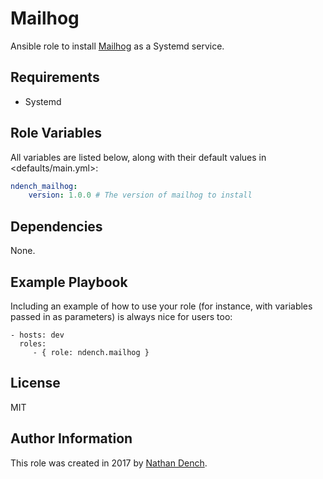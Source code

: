 Mailhog
=========

Ansible role to install [Mailhog](https://github.com/mailhog/MailHog) as a Systemd service.

Requirements
------------

* Systemd

Role Variables
--------------

All variables are listed below, along with their default values in <defaults/main.yml>:

```yaml
ndench_mailhog:
    version: 1.0.0 # The version of mailhog to install
```

Dependencies
------------

None.

Example Playbook
----------------

Including an example of how to use your role (for instance, with variables passed in as parameters) is always nice for users too:

    - hosts: dev
      roles:
         - { role: ndench.mailhog }

License
-------

MIT

Author Information
------------------

This role was created in 2017 by [Nathan Dench](https://www.linkedin.com/in/nathandench/).
